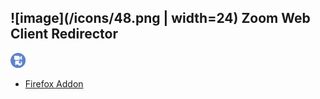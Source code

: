 ## ![image](/icons/48.png | width=24) Zoom Web Client Redirector

<img src="/icons/48.png" alt="drawing" width="24"/>

* [Firefox Addon](https://addons.mozilla.org/en-US/firefox/addon/zoom-web-client-redirector/)
